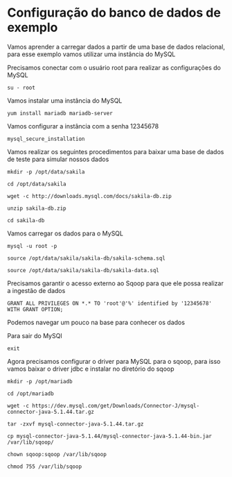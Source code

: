 # Configuração do banco de dados de exemplo

Vamos aprender a carregar dados a partir de uma base de dados relacional, para esse exemplo vamos utilizar uma instância do MySQL

Precisamos conectar com o usuário root para realizar as configurações do MySQL

```
su - root
```

Vamos instalar uma instância do MySQL

```
yum install mariadb mariadb-server
```

Vamos configurar a instância com a senha 12345678

```
mysql_secure_installation
```

Vamos realizar os seguintes procedimentos para baixar uma base de dados de teste para simular nossos dados

```
mkdir -p /opt/data/sakila
```
```
cd /opt/data/sakila
```
```
wget -c http://downloads.mysql.com/docs/sakila-db.zip
```
```
unzip sakila-db.zip
```
```
cd sakila-db
```

Vamos carregar os dados para o MySQL

```
mysql -u root -p
```
```
source /opt/data/sakila/sakila-db/sakila-schema.sql
```
```
source /opt/data/sakila/sakila-db/sakila-data.sql
```

Precisamos garantir o acesso externo ao Sqoop para que ele possa realizar a ingestão de dados

```
GRANT ALL PRIVILEGES ON *.* TO 'root'@'%' identified by '12345678' WITH GRANT OPTION;
```

Podemos navegar um pouco na base para conhecer os dados

Para sair do MySQl

```
exit
```

Agora precisamos configurar o driver para MySQL para o sqoop, para isso vamos baixar o driver jdbc e instalar no diretório do sqoop

```
mkdir -p /opt/mariadb
```
```
cd /opt/mariadb
```
```
wget -c https://dev.mysql.com/get/Downloads/Connector-J/mysql-connector-java-5.1.44.tar.gz
```
```
tar -zxvf mysql-connector-java-5.1.44.tar.gz
```
```
cp mysql-connector-java-5.1.44/mysql-connector-java-5.1.44-bin.jar /var/lib/sqoop/
```
```
chown sqoop:sqoop /var/lib/sqoop 
```
```
chmod 755 /var/lib/sqoop
```
